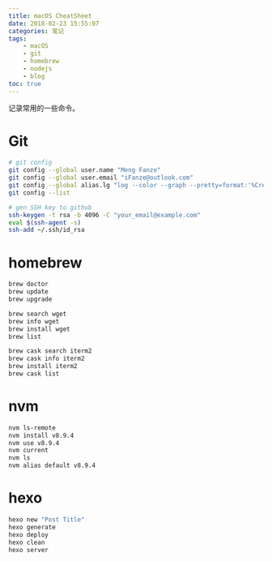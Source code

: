 ```yaml
---
title: macOS CheatSheet
date: 2018-02-23 15:55:07
categories: 笔记
tags: 
    - macOS 
    - git 
    - homebrew 
    - nodejs 
    - blog
toc: true
---
```


记录常用的一些命令。

<!-- more -->
<!-- toc -->

Git
===

```bash
# git config
git config --global user.name "Meng Fanze"
git config --global user.email "iFanze@outlook.com"
git config --global alias.lg "log --color --graph --pretty=format:'%Cred%h%Creset -%C(yellow)%d%Creset %s %Cgreen(%cr) %C(bold blue)<%an>%Creset' --abbrev-commit"
git config --list

# gen SSH key to github
ssh-keygen -t rsa -b 4096 -C "your_email@example.com"
eval $(ssh-agent -s)
ssh-add ~/.ssh/id_rsa
```

homebrew
=========

```bash
brew doctor
brew update
brew upgrade

brew search wget
brew info wget
brew install wget
brew list

brew cask search iterm2
brew cask info iterm2
brew install iterm2
brew cask list
```

nvm
======

```bash
nvm ls-remote
nvm install v8.9.4
nvm use v8.9.4
nvm current
nvm ls
nvm alias default v8.9.4
```

hexo
======

```bash
hexo new "Post Title"
hexo generate
hexo deploy
hexo clean
hexo server
```

